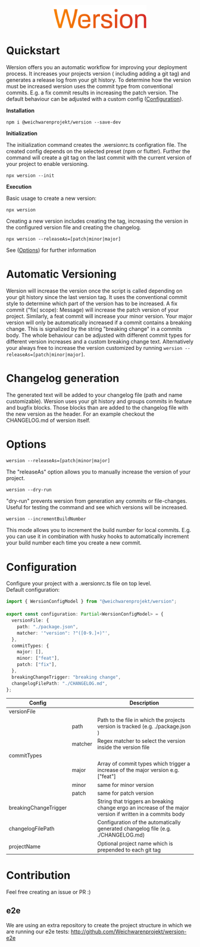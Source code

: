 <div align="center">
    <br>
    <img src="assets/logo.png" width="250" alt=""/>
</div>

# Quickstart

Wersion offers you an automatic workflow for improving your deployment process. It increases your projects version (
including adding a git tag) and generates a release log from your git history.
To determine how the version must be increased wersion uses the commit type from conventional commits. E.g. a fix commit
results in increasing the patch version. The default behaviour can be adjusted with a custom
config ([Configuration](#configuration)).

**Installation**

```
npm i @weichwarenprojekt/wersion --save-dev
```

**Initialization**

The initialization command creates the .wersionrc.ts configration file. The created config depends on the selected preset (npm or flutter).
Further the command will create a git tag on the last commit with the current version of your project to enable versioning.

```
npx wersion --init
```

**Execution**

Basic usage to create a new version:
```
npx wersion
```

Creating a new version includes creating the tag, increasing the version in the configured version file and creating the changelog.

```
npx wersion --releaseAs=[patch|minor|major]
```

See ([Options](#options)) for further information

# Automatic Versioning

Wersion will increase the version once the script is called depending on your git history since the last version tag.
It uses the conventional commit style to determine which part of the version has to be increased. A fix commit ("fix(
scope): Message) will increase the patch version of your project. Similarly, a feat commit will increase your minor
version. Your major version will only be automatically increased if a commit contains a breaking change. This is
signalized by the string "breaking change" in a commits body.
The whole behaviour can be adjusted with different commit types for different version increases and a custom breaking
change text.
Alternatively your always free to increase the version customized by running `wersion --releaseAs=[patch|minor|major]`.

# Changelog generation

The generated text will be added to your changelog file (path and name customizable). Wersion uses your git history and
groups commits in feature and bugfix blocks. Those blocks than are added to the changelog file with the new version as
the header.
For an example checkout the CHANGELOG.md of wersion itself.

# Options

``` 
wersion --releaseAs=[patch|minor|major]
```

The "releaseAs" option allows you to manually increase the version of your project.

``` 
wersion --dry-run
```

"dry-run" prevents wersion from generation any commits or file-changes. Useful for testing the command and see which
versions will be increased.

```
wersion --incrementBuildNumber
```

This mode allows you to increment the build number for local commits. E.g. you can use it in combination with husky
hooks to automatically increment your build number each time you create a new commit.

# Configuration

Configure your project with a .wersionrc.ts file on top level. \
Default configuration:

```ts
import { WersionConfigModel } from "@weichwarenprojekt/wersion";

export const configuration: Partial<WersionConfigModel> = {
  versionFile: {
    path: "./package.json",
    matcher: '"version": ?"([0-9.]+)"',
  },
  commitTypes: {
    major: [],
    minor: ["feat"],
    patch: ["fix"],
  },
  breakingChangeTrigger: "breaking change",
  changelogFilePath: "./CHANGELOG.md",
};
```

| Config                |         | Description                                                                                                |
|-----------------------|---------|------------------------------------------------------------------------------------------------------------|
| versionFile           |         |                                                                                                            |
|                       | path    | Path to the file in which the projects version is tracked (e.g. ./package.json )                           |
|                       | matcher | Regex matcher to select the version inside the version file                                                |
| commitTypes           |         |                                                                                                            |
|                       | major   | Array of commit types which trigger a increase of the major version e.g. ["feat"]                          |
|                       | minor   | same for minor version                                                                                     |
|                       | patch   | same for patch version                                                                                     |
| breakingChangeTrigger |         | String that triggers an breaking change ergo an increase of the major version if written in a commits body |
| changelogFilePath     |         | Configuration of the automatically generated changelog file (e.g. ./CHANGELOG.md)                          |
| projectName           |         | Optional project name which is prepended to each git tag                                                   |

# Contribution

Feel free creating an issue or PR :)

## e2e

We are using an extra repository to create the project structure in which we are running our e2e
tests: http://github.com/Weichwarenprojekt/wersion-e2e
